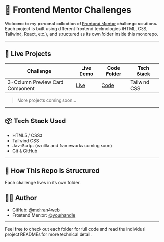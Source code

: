 # 🎯 Frontend Mentor Challenges

Welcome to my personal collection of [Frontend Mentor](https://www.frontendmentor.io) challenge solutions.  
Each project is built using different frontend technologies (HTML, CSS, Tailwind, React, etc.), and structured as its own folder inside this monorepo.

---

## 🚀 Live Projects

| Challenge                            | Live Demo | Code Folder | Tech Stack     |
|-------------------------------------|-----------|-------------|----------------|
| 3-Column Preview Card Component     | [Live](https://mehran4web.github.io/frontend-mentor-challenges/3-column-preview-card-component/) | [Code](./3-column-preview-card-component) | Tailwind CSS |

> More projects coming soon...

---

## 📦 Tech Stack Used

- HTML5 / CSS3
- Tailwind CSS
- JavaScript (vanilla and frameworks coming soon)
- Git & GitHub

---

## 📌 How This Repo is Structured

Each challenge lives in its own folder.

## 🧑‍💻 Author

- GitHub: [@mehran4web](https://github.com/mehran4web)
- Frontend Mentor: [@yourhandle](https://www.frontendmentor.io/profile/yourhandle)

---

Feel free to check out each folder for full code and read the individual project READMEs for more technical detail.
